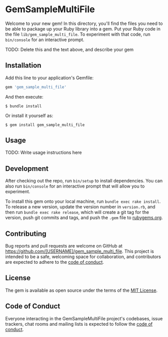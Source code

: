 # GemSampleMultiFile

Welcome to your new gem! In this directory, you'll find the files you need to be able to package up your Ruby library into a gem. Put your Ruby code in the file `lib/gem_sample_multi_file`. To experiment with that code, run `bin/console` for an interactive prompt.

TODO: Delete this and the text above, and describe your gem

## Installation

Add this line to your application's Gemfile:

```ruby
gem 'gem_sample_multi_file'
```

And then execute:

    $ bundle install

Or install it yourself as:

    $ gem install gem_sample_multi_file

## Usage

TODO: Write usage instructions here

## Development

After checking out the repo, run `bin/setup` to install dependencies. You can also run `bin/console` for an interactive prompt that will allow you to experiment.

To install this gem onto your local machine, run `bundle exec rake install`. To release a new version, update the version number in `version.rb`, and then run `bundle exec rake release`, which will create a git tag for the version, push git commits and tags, and push the `.gem` file to [rubygems.org](https://rubygems.org).

## Contributing

Bug reports and pull requests are welcome on GitHub at https://github.com/[USERNAME]/gem_sample_multi_file. This project is intended to be a safe, welcoming space for collaboration, and contributors are expected to adhere to the [code of conduct](https://github.com/[USERNAME]/gem_sample_multi_file/blob/master/CODE_OF_CONDUCT.md).


## License

The gem is available as open source under the terms of the [MIT License](https://opensource.org/licenses/MIT).

## Code of Conduct

Everyone interacting in the GemSampleMultiFile project's codebases, issue trackers, chat rooms and mailing lists is expected to follow the [code of conduct](https://github.com/[USERNAME]/gem_sample_multi_file/blob/master/CODE_OF_CONDUCT.md).
